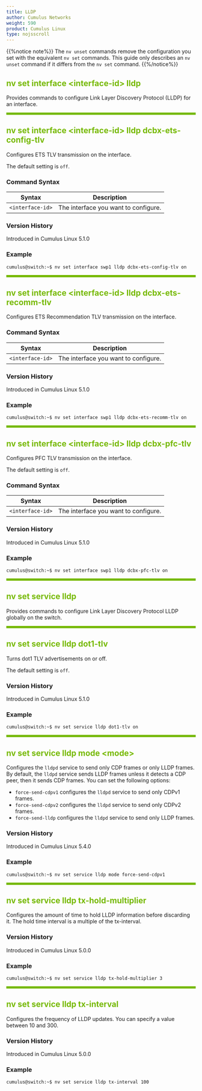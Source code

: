 ```yaml
---
title: LLDP
author: Cumulus Networks
weight: 590
product: Cumulus Linux
type: nojsscroll
---
```

<style>
h { color: RGB(118,185,0)}
</style>
{{%notice note%}}
The `nv unset` commands remove the configuration you set with the equivalent `nv set` commands. This guide only describes an `nv unset` command if it differs from the `nv set` command.
{{%/notice%}}

## <h>nv set interface \<interface-id\> lldp

Provides commands to configure Link Layer Discovery Protocol (LLDP) for an interface.

<HR STYLE="BORDER: DASHED RGB(118,185,0) 0.5PX;BACKGROUND-COLOR: RGB(118,185,0);HEIGHT: 4.0PX;"/>

## <h>nv set interface \<interface-id\> lldp dcbx-ets-config-tlv</h>

Configures ETS TLV transmission on the interface.

The default setting is `off`.

### Command Syntax

| Syntax |  Description   |
| ---------  | -------------- |
|`<interface-id>` |  The interface you want to configure. |

### Version History

Introduced in Cumulus Linux 5.1.0

### Example

```
cumulus@switch:~$ nv set interface swp1 lldp dcbx-ets-config-tlv on
```

<HR STYLE="BORDER: DASHED RGB(118,185,0) 0.5PX;BACKGROUND-COLOR: RGB(118,185,0);HEIGHT: 4.0PX;"/>

## <h>nv set interface \<interface-id\> lldp dcbx-ets-recomm-tlv</h>

Configures ETS Recommendation TLV transmission on the interface.

### Command Syntax

| Syntax |  Description   |
| ---------  | -------------- |
|`<interface-id>` |  The interface you want to configure. |

### Version History

Introduced in Cumulus Linux 5.1.0

### Example

```
cumulus@switch:~$ nv set interface swp1 lldp dcbx-ets-recomm-tlv on
```

<HR STYLE="BORDER: DASHED RGB(118,185,0) 0.5PX;BACKGROUND-COLOR: RGB(118,185,0);HEIGHT: 4.0PX;"/>

## <h>nv set interface \<interface-id\> lldp dcbx-pfc-tlv</h>

Configures PFC TLV transmission on the interface.

The default setting is `off`.

### Command Syntax

| Syntax |  Description   |
| ---------  | -------------- |
|`<interface-id>` |  The interface you want to configure. |

### Version History

Introduced in Cumulus Linux 5.1.0

### Example

```
cumulus@switch:~$ nv set interface swp1 lldp dcbx-pfc-tlv on
```

<HR STYLE="BORDER: DASHED RGB(118,185,0) 0.5PX;BACKGROUND-COLOR: RGB(118,185,0);HEIGHT: 4.0PX;"/>

## <h>nv set service lldp

Provides commands to configure Link Layer Discovery Protocol LLDP globally on the switch.

<HR STYLE="BORDER: DASHED RGB(118,185,0) 0.5PX;BACKGROUND-COLOR: RGB(118,185,0);HEIGHT: 4.0PX;"/>

## <h>nv set service lldp dot1-tlv</h>

Turns dot1 TLV advertisements on or off.

The default setting is `off`.

### Version History

Introduced in Cumulus Linux 5.1.0

### Example

```
cumulus@switch:~$ nv set service lldp dot1-tlv on
```

<HR STYLE="BORDER: DASHED RGB(118,185,0) 0.5PX;BACKGROUND-COLOR: RGB(118,185,0);HEIGHT: 4.0PX;"/>

## <h>nv set service lldp mode \<mode\></h>

Configures the `lldpd` service to send only CDP frames or only LLDP frames. By default, the `lldpd` service sends LLDP frames unless it detects a CDP peer, then it sends CDP frames. You can set the following options:
- `force-send-cdpv1` configures the `lldpd` service to send only CDPv1 frames.
- `force-send-cdpv2` configures the `lldpd` service to send only CDPv2 frames.
- `force-send-lldp` configures the `lldpd` service to send only LLDP frames.

### Version History

Introduced in Cumulus Linux 5.4.0

### Example

```
cumulus@switch:~$ nv set service lldp mode force-send-cdpv1
```

<HR STYLE="BORDER: DASHED RGB(118,185,0) 0.5PX;BACKGROUND-COLOR: RGB(118,185,0);HEIGHT: 4.0PX;"/>

## <h>nv set service lldp tx-hold-multiplier</h>

Configures the amount of time to hold LLDP information before discarding it. The hold time interval is a multiple of the tx-interval.

### Version History

Introduced in Cumulus Linux 5.0.0

### Example

```
cumulus@switch:~$ nv set service lldp tx-hold-multiplier 3
```

<HR STYLE="BORDER: DASHED RGB(118,185,0) 0.5PX;BACKGROUND-COLOR: RGB(118,185,0);HEIGHT: 4.0PX;"/>

## <h>nv set service lldp tx-interval</h>

Configures the frequency of LLDP updates. You can specify a value between 10 and 300.

### Version History

Introduced in Cumulus Linux 5.0.0

### Example

```
cumulus@switch:~$ nv set service lldp tx-interval 100
```
